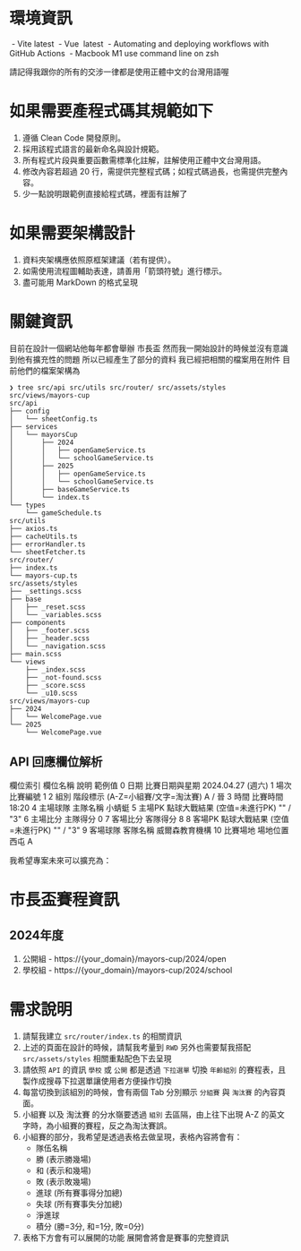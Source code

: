 # 環境資訊
 - Vite latest
 - Vue  latest
 - Automating and deploying workflows with GitHub Actions
 - Macbook M1 use command line on zsh

請記得我跟你的所有的交涉一律都是使用正體中文的台灣用語喔

# 如果需要產程式碼其規範如下
1. 遵循 Clean Code 開發原則。
2. 採用該程式語言的最新命名與設計規範。
3. 所有程式片段與重要函數需標準化註解，註解使用正體中文台灣用語。
4. 修改內容若超過 20 行，需提供完整程式碼；如程式碼過長，也需提供完整內容。
5. 少一點說明跟範例直接給程式碼，裡面有註解了

# 如果需要架構設計
1. 資料夾架構應依照原框架建議（若有提供）。
2. 如需使用流程圖輔助表達，請善用「箭頭符號」進行標示。
3. 盡可能用 MarkDown 的格式呈現

# 關鍵資訊
目前在設計一個網站他每年都會舉辦 市長盃 然而我一開始設計的時候並沒有意識到他有擴充性的問題 所以已經產生了部分的資料
我已經把相關的檔案用在附件 目前他們的檔案架構為
```
❯ tree src/api src/utils src/router/ src/assets/styles src/views/mayors-cup
src/api
├── config
│   └── sheetConfig.ts
├── services
│   └── mayorsCup
│       ├── 2024
│       │   ├── openGameService.ts
│       │   └── schoolGameService.ts
│       ├── 2025
│       │   ├── openGameService.ts
│       │   └── schoolGameService.ts
│       ├── baseGameService.ts
│       └── index.ts
└── types
    └── gameSchedule.ts
src/utils
├── axios.ts
├── cacheUtils.ts
├── errorHandler.ts
└── sheetFetcher.ts
src/router/
├── index.ts
└── mayors-cup.ts
src/assets/styles
├── _settings.scss
├── base
│   ├── _reset.scss
│   └── _variables.scss
├── components
│   ├── _footer.scss
│   ├── _header.scss
│   └── _navigation.scss
├── main.scss
└── views
    ├── _index.scss
    ├── _not-found.scss
    ├── _score.scss
    └── _u10.scss
src/views/mayors-cup
├── 2024
│   └── WelcomePage.vue
└── 2025
    └── WelcomePage.vue
```

## API 回應欄位解析
欄位索引	欄位名稱	說明	範例值
0	日期	比賽日期與星期	2024.04.27 (週六)
1	場次	比賽編號	1
2	組別	階段標示 (A-Z=小組賽/文字=淘汰賽)	A / 晉
3	時間	比賽時間	18:20
4	主場球隊	主隊名稱	小蜻蜓
5	主場PK	點球大戰結果 (空值=未進行PK)	"" / "3"
6	主場比分	主隊得分	0
7	客場比分	客隊得分	8
8	客場PK	點球大戰結果 (空值=未進行PK)	"" / "3"
9	客場球隊	客隊名稱	威爾森教育機構
10	比賽場地	場地位置	西屯 A

我希望專案未來可以擴充為：
# 市長盃賽程資訊
## 2024年度
1. 公開組 - https://{your_domain}/mayors-cup/2024/open
2. 學校組 - https://{your_domain}/mayors-cup/2024/school

# 需求說明
 1. 請幫我建立 `src/router/index.ts` 的相關資訊
 2. 上述的頁面在設計的時候，請幫我考量到 `RWD` 另外也需要幫我搭配 `src/assets/styles` 相關重點配色下去呈現
 3. 請依照 `API` 的資訊 `學校` 或 `公開` 都是透過 `下拉選單` 切換 `年齡組別` 的賽程表，且製作成搜尋下拉選單讓使用者方便操作切換
 4. 每當切換到該組別的時候，會有兩個 Tab 分別顯示 `分組賽` 與 `淘汰賽` 的內容頁面。
 5. 小組賽 以及 淘汰賽 的分水嶺要透過 `組別` 去區隔，由上往下出現 A-Z 的英文字時，為小組賽的賽程，反之為淘汰賽誤。
 6. 小組賽的部分，我希望是透過表格去做呈現，表格內容將會有：
    - 隊伍名稱
    - 勝 (表示勝幾場)
    - 和 (表示和幾場)
    - 敗 (表示敗幾場)
    - 進球  (所有賽事得分加總)
    - 失球  (所有賽事失分加總)
    - 淨進球
    - 積分 (勝=3分, 和=1分, 敗=0分)
 7. 表格下方會有可以展開的功能 展開會將會是賽事的完整資訊
